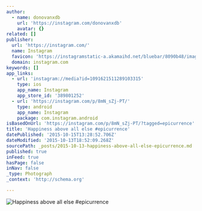 ```yaml
---
author:
  - name: donovanxdb
    url: 'https://instagram.com/donovanxdb'
    avatar: {}
related: []
publisher:
  url: 'https://instagram.com/'
  name: Instagram
  favicon: 'https://instagramstatic-a.akamaihd.net/bluebar/8090b48/images/ico/favicon.ico'
  domain: instagram.com
keywords: []
app_links:
  - url: 'instagram://media?id=1091621511289103315'
    type: ios
    app_name: Instagram
    app_store_id: '389801252'
  - url: 'https://instagram.com/p/8mN_sZj-PT/'
    type: android
    app_name: Instagram
    package: com.instagram.android
isBasedOnUrl: 'https://instagram.com/p/8mN_sZj-PT/?tagged=epicurrence'
title: 'Happiness above all else #epicurrence'
datePublished: '2015-10-15T13:28:52.706Z'
dateModified: '2015-10-13T18:52:09.268Z'
sourcePath: _posts/2015-10-13-happiness-above-all-else-epicurrence.md
published: true
inFeed: true
hasPage: false
inNav: false
_type: Photograph
_context: 'http://schema.org'

---
```

![Happiness above all else &num;epicurrence](https://scontent.cdninstagram.com/hphotos-xaf1/t51.2885-15/s640x640/sh0.08/e35/12105237_1828032367423024_2104907421_n.jpg)